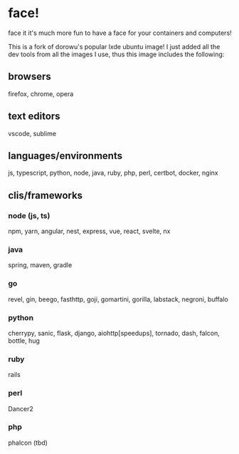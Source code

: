 # face!

face it it's much more fun to have a face for your containers and computers!

This is a fork of dorowu's popular lxde ubuntu image! I just added all the dev tools from all the images I use, thus this image includes the following:

## browsers

firefox, chrome, opera

## text editors

vscode, sublime

## languages/environments

js, typescript, python, node, java, ruby, php, perl, certbot, docker, nginx

## clis/frameworks

### node (js, ts)
npm, yarn, angular, nest, express, vue, react, svelte, nx

### java
spring, maven, gradle

### go
revel, gin, beego, fasthttp, goji, gomartini, gorilla, labstack, negroni, buffalo

### python
cherrypy, sanic, flask, django, aiohttp[speedups], tornado, dash, falcon, bottle, hug

### ruby
rails

### perl
Dancer2

### php
 phalcon (tbd)
